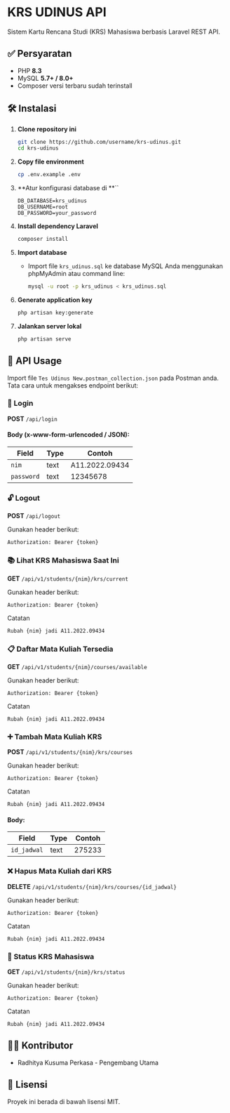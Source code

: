 # KRS UDINUS API

Sistem Kartu Rencana Studi (KRS) Mahasiswa berbasis Laravel REST API.

## ✅ Persyaratan

- PHP **8.3**
- MySQL **5.7+ / 8.0+**
- Composer versi terbaru sudah terinstall

## 🛠️ Instalasi

1. **Clone repository ini**

   ```bash
   git clone https://github.com/username/krs-udinus.git
   cd krs-udinus
   ```

2. **Copy file environment**

   ```bash
   cp .env.example .env
   ```

3. \*\*Atur konfigurasi database di \*\*\`\`

   ```dotenv
   DB_DATABASE=krs_udinus
   DB_USERNAME=root
   DB_PASSWORD=your_password
   ```

4. **Install dependency Laravel**

   ```bash
   composer install
   ```

5. **Import database**

   - Import file `krs_udinus.sql` ke database MySQL Anda menggunakan phpMyAdmin atau command line:
     ```bash
     mysql -u root -p krs_udinus < krs_udinus.sql
     ```

6. **Generate application key**

   ```bash
   php artisan key:generate
   ```

7. **Jalankan server lokal**

   ```bash
   php artisan serve
   ```

## 🚀 API Usage

Import file `Tes Udinus New.postman_collection.json` pada Postman anda.
Tata cara untuk mengakses endpoint berikut:

### 🔐 Login

**POST** `/api/login`

#### Body (x-www-form-urlencoded / JSON):

| Field      | Type | Contoh         |
| ---------- | ---- | -------------- |
| `nim`      | text | A11.2022.09434 |
| `password` | text | 12345678       |

### 🔓 Logout

**POST** `/api/logout`

Gunakan header berikut:

```
Authorization: Bearer {token}
```

### 📚 Lihat KRS Mahasiswa Saat Ini

**GET** `/api/v1/students/{nim}/krs/current`

Gunakan header berikut:

```
Authorization: Bearer {token}
```

Catatan

```
Rubah {nim} jadi A11.2022.09434
```

### 📋 Daftar Mata Kuliah Tersedia

**GET** `/api/v1/students/{nim}/courses/available`

Gunakan header berikut:

```
Authorization: Bearer {token}
```

Catatan

```
Rubah {nim} jadi A11.2022.09434
```

### ➕ Tambah Mata Kuliah KRS

**POST** `/api/v1/students/{nim}/krs/courses`

Gunakan header berikut:

```
Authorization: Bearer {token}
```

Catatan

```
Rubah {nim} jadi A11.2022.09434
```

#### Body:

| Field       | Type | Contoh |
| ----------- | ---- | ------ |
| `id_jadwal` | text | 275233 |

### ❌ Hapus Mata Kuliah dari KRS

**DELETE** `/api/v1/students/{nim}/krs/courses/{id_jadwal}`

Gunakan header berikut:

```
Authorization: Bearer {token}
```

Catatan

```
Rubah {nim} jadi A11.2022.09434
```

### 📘 Status KRS Mahasiswa

**GET** `/api/v1/students/{nim}/krs/status`

Gunakan header berikut:

```
Authorization: Bearer {token}
```

Catatan

```
Rubah {nim} jadi A11.2022.09434
```

## 🧑‍💻 Kontributor

- Radhitya Kusuma Perkasa - Pengembang Utama

## 📄 Lisensi

Proyek ini berada di bawah lisensi MIT.
